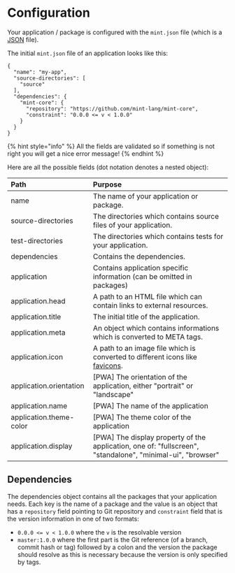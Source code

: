 # Configuration

Your application / package is configured with the `mint.json` file \(which is a [JSON](https://en.wikipedia.org/wiki/JSON) file\).

The initial `mint.json` file of an application looks like this:

```text
{
  "name": "my-app",
  "source-directories": [
    "source"
  ],
  "dependencies": {
    "mint-core": {
      "repository": "https://github.com/mint-lang/mint-core",
      "constraint": "0.0.0 <= v < 1.0.0"
    }
  }
}
```

{% hint style="info" %}
All the fields are validated so if something is not right you will get a nice error message!
{% endhint %}

Here are all the possible fields \(dot notation denotes a nested object\):

| Path | Purpose |
| :--- | :--- |
| name | The name of your application or package. |
| source-directories | The directories which contains source files of your application. |
| test-directories | The directories which contains tests for your application. |
| dependencies | Contains the dependencies. |
| application | Contains application specific information \(can be omitted in packages\) |
| application.head | A path to an HTML file which can contain links to external resources. |
| application.title | The initial title of the application. |
| application.meta | An object which contains informations which is converted to META tags. |
| application.icon | A path to an image file which is converted to different icons like [favicons](https://en.wikipedia.org/wiki/Favicon). |
| application.orientation | \[PWA\] The orientation of the application, either "portrait" or "landscape" |
| application.name | \[PWA\] The name of the application |
| application.theme-color | \[PWA\] The theme color of the application  |
| application.display | \[PWA\] The display property of the application, one of: "fullscreen", "standalone", "minimal-ui", "browser" |

## Dependencies

The dependencies object contains all the packages that your application needs. Each key is the name of a package and the value is an object that has a `repository` field pointing to Git repository and `constraint` field that is the version information in one of two formats:

* `0.0.0 <= v < 1.0.0` where the `v` is the resolvable version
* `master:1.0.0` where the first part is the Git reference \(of a branch, commit hash or tag\) followed by a colon and the version the package should resolve as this is necessary because the version is only specified by tags.

